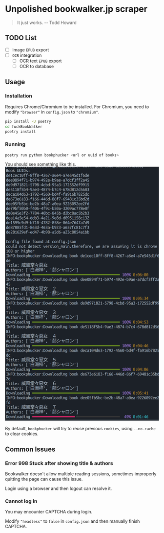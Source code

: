 # Unpolished bookwalker.jp scraper

> It just works. -- Todd Howard

## TODO List

- [ ] Image `EPUB` export
- [ ] `OCR` integration
  - [ ] OCR text `EPUB` export
  - [ ] OCR to database

## Usage

### Installation

Requires Chrome/Chromium to be installed. For Chromium, you need to modify `"browser"` in `config.json` to `"chromium"`.

```bash
pip install -U poetry
cd fuckBookWalker
poetry install
```

### Running

```bash
poetry run python bookphucker <url or uuid of books>
```

You should see something like this.
![sample](./imgs/sample.png)

By default, `bookphucker` will try to reuse previous `cookies`, using `--no-cache` to clear cookies.

## Common Issues

### Error 998 Stuck after showing title & authors

Bookwalker doesn't allow multiple reading sessions, sometimes improperly quitting the page can cause this issue.

Login using a browser and then logout can resolve it.

### Cannot log in

You may encounter CAPTCHA during login.

Modify `"headless"` to `false` in `config.json` and then manually finish CAPTCHA.
